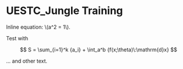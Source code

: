 # UESTC_Jungle Training

Inline equation: \\(a^2 = 1\\).

Test with

$$
S = \sum_{i=1}^k {a_i} + \int_a^b {f(x;\theta)\:\mathrm{d}x}
$$

... and other text.
